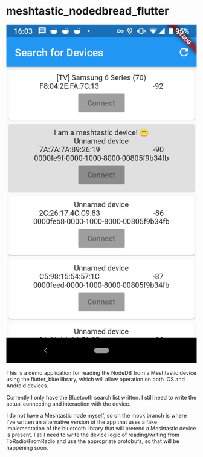 # meshtastic_nodedbread_flutter

![Screenshot](./flutter_02.png)


This is a demo application for reading the NodeDB from a Meshtastic device using the flutter_blue library, which will allow operation on both iOS and Android devices. 

Currently I only have the Bluetooth search list written. I still need to write the actual connecting and interaction with the device. 

I do not have a Meshtastic node myself, so on the mock branch is where I've written an alternative version of the app that uses a fake implementation of the bluetooth library that will pretend a Meshtastic device is present. I still need to write the device logic of reading/writing from ToRadio/FromRadio and use the appropriate protobufs, so that will be happening soon.

